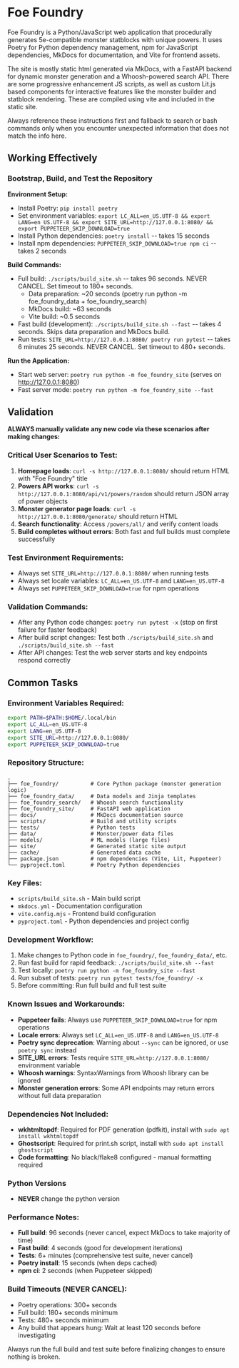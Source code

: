 # Foe Foundry

Foe Foundry is a Python/JavaScript web application that procedurally generates 5e-compatible monster statblocks with unique powers. It uses Poetry for Python dependency management, npm for JavaScript dependencies, MkDocs for documentation, and Vite for frontend assets.

The site is mostly static html generated via MkDocs, with a FastAPI backend for dynamic monster generation and a Whoosh-powered search API. There are some progressive enhancement JS scripts, as well as custom Lit.js based components for interactive features like the monster builder and statblock rendering. These are compiled using vite and included in the static site.

Always reference these instructions first and fallback to search or bash commands only when you encounter unexpected information that does not match the info here.

## Working Effectively

### Bootstrap, Build, and Test the Repository

**Environment Setup:**
- Install Poetry: `pip install poetry`
- Set environment variables: `export LC_ALL=en_US.UTF-8 && export LANG=en_US.UTF-8 && export SITE_URL=http://127.0.0.1:8080/ && export PUPPETEER_SKIP_DOWNLOAD=true`
- Install Python dependencies: `poetry install` -- takes 15 seconds
- Install npm dependencies: `PUPPETEER_SKIP_DOWNLOAD=true npm ci` -- takes 2 seconds

**Build Commands:**
- Full build: `./scripts/build_site.sh` -- takes 96 seconds. NEVER CANCEL. Set timeout to 180+ seconds.
  - Data preparation: ~20 seconds (poetry run python -m foe_foundry_data + foe_foundry_search)
  - MkDocs build: ~63 seconds
  - Vite build: ~0.5 seconds
- Fast build (development): `./scripts/build_site.sh --fast` -- takes 4 seconds. Skips data preparation and MkDocs build.
- Run tests: `SITE_URL=http://127.0.0.1:8080/ poetry run pytest` -- takes 6 minutes 25 seconds. NEVER CANCEL. Set timeout to 480+ seconds.

**Run the Application:**
- Start web server: `poetry run python -m foe_foundry_site` (serves on http://127.0.0.1:8080)
- Fast server mode: `poetry run python -m foe_foundry_site --fast`

## Validation

**ALWAYS manually validate any new code via these scenarios after making changes:**

### Critical User Scenarios to Test:
1. **Homepage loads**: `curl -s http://127.0.0.1:8080/` should return HTML with "Foe Foundry" title
2. **Powers API works**: `curl -s http://127.0.0.1:8080/api/v1/powers/random` should return JSON array of power objects
3. **Monster generator page loads**: `curl -s http://127.0.0.1:8080/generate/` should return HTML
4. **Search functionality**: Access `/powers/all/` and verify content loads
5. **Build completes without errors**: Both fast and full builds must complete successfully

### Test Environment Requirements:
- Always set `SITE_URL=http://127.0.0.1:8080/` when running tests
- Always set locale variables: `LC_ALL=en_US.UTF-8` and `LANG=en_US.UTF-8`
- Always set `PUPPETEER_SKIP_DOWNLOAD=true` for npm operations

### Validation Commands:
- After any Python code changes: `poetry run pytest -x` (stop on first failure for faster feedback)
- After build script changes: Test both `./scripts/build_site.sh` and `./scripts/build_site.sh --fast`
- After API changes: Test the web server starts and key endpoints respond correctly

## Common Tasks

### Environment Variables Required:
```bash
export PATH=$PATH:$HOME/.local/bin
export LC_ALL=en_US.UTF-8
export LANG=en_US.UTF-8
export SITE_URL=http://127.0.0.1:8080/
export PUPPETEER_SKIP_DOWNLOAD=true
```

### Repository Structure:
```
.
├── foe_foundry/          # Core Python package (monster generation logic)
├── foe_foundry_data/     # Data models and Jinja templates
├── foe_foundry_search/   # Whoosh search functionality
├── foe_foundry_site/     # FastAPI web application
├── docs/                 # MkDocs documentation source
├── scripts/              # Build and utility scripts
├── tests/                # Python tests
├── data/                 # Monster/power data files
├── models/               # ML models (large files)
├── site/                 # Generated static site output
├── cache/                # Generated data cache
├── package.json          # npm dependencies (Vite, Lit, Puppeteer)
└── pyproject.toml        # Poetry Python dependencies
```

### Key Files:
- `scripts/build_site.sh` - Main build script
- `mkdocs.yml` - Documentation configuration
- `vite.config.mjs` - Frontend build configuration
- `pyproject.toml` - Python dependencies and project config

### Development Workflow:
1. Make changes to Python code in `foe_foundry/`, `foe_foundry_data/`, etc.
2. Run fast build for rapid feedback: `./scripts/build_site.sh --fast`
3. Test locally: `poetry run python -m foe_foundry_site --fast`
4. Run subset of tests: `poetry run pytest tests/foe_foundry/ -x`
5. Before committing: Run full build and full test suite

### Known Issues and Workarounds:
- **Puppeteer fails**: Always use `PUPPETEER_SKIP_DOWNLOAD=true` for npm operations
- **Locale errors**: Always set `LC_ALL=en_US.UTF-8` and `LANG=en_US.UTF-8`
- **Poetry sync deprecation**: Warning about `--sync` can be ignored, or use `poetry sync` instead
- **SITE_URL errors**: Tests require `SITE_URL=http://127.0.0.1:8080/` environment variable
- **Whoosh warnings**: SyntaxWarnings from Whoosh library can be ignored
- **Monster generation errors**: Some API endpoints may return errors without full data preparation

### Dependencies Not Included:
- **wkhtmltopdf**: Required for PDF generation (pdfkit), install with `sudo apt install wkhtmltopdf`
- **Ghostscript**: Required for print.sh script, install with `sudo apt install ghostscript`
- **Code formatting**: No black/flake8 configured - manual formatting required

### Python Versions
- **NEVER** change the python version

### Performance Notes:
- **Full build**: 96 seconds (never cancel, expect MkDocs to take majority of time)
- **Fast build**: 4 seconds (good for development iterations)
- **Tests**: 6+ minutes (comprehensive test suite, never cancel)
- **Poetry install**: 15 seconds (when deps cached)
- **npm ci**: 2 seconds (when Puppeteer skipped)

### Build Timeouts (NEVER CANCEL):
- Poetry operations: 300+ seconds
- Full build: 180+ seconds minimum
- Tests: 480+ seconds minimum
- Any build that appears hung: Wait at least 120 seconds before investigating

Always run the full build and test suite before finalizing changes to ensure nothing is broken.